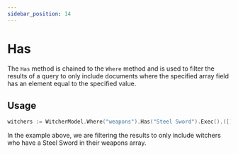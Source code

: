 ```yaml
---
sidebar_position: 14
---
```


# Has

The `Has` method is chained to the `Where` method and is used to filter the results of a query to only include documents where the specified array field has an element equal to the specified value.

## Usage

```go
witchers := WitcherModel.Where("weapons").Has("Steel Sword").Exec().([]Witcher)
```

In the example above, we are filtering the results to only include witchers who have a Steel Sword in their weapons array.
